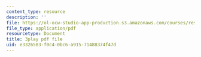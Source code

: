 ```yaml
---
content_type: resource
description: ''
file: https://ol-ocw-studio-app-production.s3.amazonaws.com/courses/res-15-003-shaping-the-future-of-work-15-662x-spring-2016/e3326583f0c40bc6a91571488374f47d_yBvKhgnYLM4.pdf
file_type: application/pdf
resourcetype: Document
title: 3play pdf file
uid: e3326583-f0c4-0bc6-a915-71488374f47d
---
```


